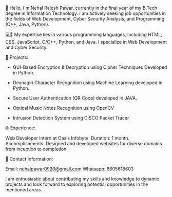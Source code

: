 👋 Hello, I'm Nehal Rajesh Pawar, currently in the final year of my B.Tech degree in Information Technology. I am actively seeking job opportunities in the fields of Web Development, Cyber Security Analysis, and Programming (C++, Java, Python).

💻🔋 My expertise lies in various programming languages, including HTML, CSS, JavaScript, C/C++, Python, and Java. I specialize in Web Development and Cyber Security.

🚀 Projects:

- GUI-Based Encryption & Decryption using Cipher Techniques Developed in Python.

- Devnagiri Character Recognition using Machine Learning developed in Python.

- Secure User Authentication (QR Code) developed in JAVA.

- Optical Music Notes Recognition using OpenCV

- Intrusion Detection System using CISCO Packet Tracer


🌐 Experience:

Web Developer Intern at Oasis Infobyte.
Duration: 1 month.
Accomplishments: Designed and developed websites for diverse domains from inception to completion.

📧 Contact Information:

Email: nehalpawar0920@gmail.com
Whatsapp: 8605618603

I am enthusiastic about contributing my skills and knowledge to dynamic projects and look forward to exploring potential opportunities in the mentioned areas.
